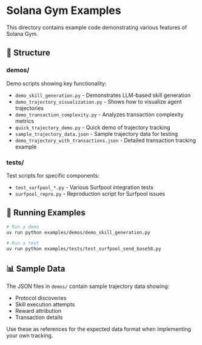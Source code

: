 # Solana Gym Examples

This directory contains example code demonstrating various features of Solana Gym.

## 📂 Structure

### demos/
Demo scripts showing key functionality:
- `demo_skill_generation.py` - Demonstrates LLM-based skill generation
- `demo_trajectory_visualization.py` - Shows how to visualize agent trajectories
- `demo_transaction_complexity.py` - Analyzes transaction complexity metrics
- `quick_trajectory_demo.py` - Quick demo of trajectory tracking
- `sample_trajectory_data.json` - Sample trajectory data for testing
- `demo_trajectory_with_transactions.json` - Detailed transaction tracking example

### tests/
Test scripts for specific components:
- `test_surfpool_*.py` - Various Surfpool integration tests
- `surfpool_repro.py` - Reproduction script for Surfpool issues

## 🚀 Running Examples

```bash
# Run a demo
uv run python examples/demos/demo_skill_generation.py

# Run a test
uv run python examples/tests/test_surfpool_send_base58.py
```

## 📊 Sample Data

The JSON files in `demos/` contain sample trajectory data showing:
- Protocol discoveries
- Skill execution attempts
- Reward attribution
- Transaction details

Use these as references for the expected data format when implementing your own tracking.